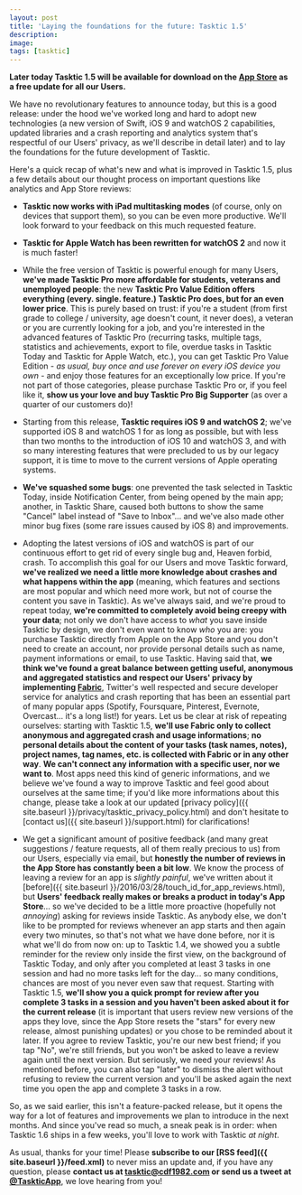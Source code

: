 ```yaml
---
layout: post
title: 'Laying the foundations for the future: Tasktic 1.5'
description:
image:
tags: [tasktic]
---
```

**Later today Tasktic 1.5 will be available for download on the [App Store](https://geo.itunes.apple.com/us/app/tasktic-manage-your-tasks/id1036139076?mt=8&at=1000l3L9&ct=website) as a free update for all our Users.**

We have no revolutionary features to announce today, but this is a good release: under the hood we've worked long and hard to adopt new technologies (a new version of Swift, iOS 9 and watchOS 2 capabilities, updated libraries and a crash reporting and analytics system that's respectful of our Users' privacy, as we'll describe in detail later) and to lay the foundations for the future development of Tasktic.

Here's a quick recap of what's new and what is improved in Tasktic 1.5, plus a few details about our thought process on important questions like analytics and App Store reviews:

-   **Tasktic now works with iPad multitasking modes** (of course, only on devices that support them), so you can be even more productive. We'll look forward to your feedback on this much requested feature.

-   **Tasktic for Apple Watch has been rewritten for watchOS 2** and now it is much faster!

-   While the free version of Tasktic is powerful enough for many Users, **we've made Tasktic Pro more affordable for students, veterans and unemployed people**: the new **Tasktic Pro Value Edition offers everything (every. single. feature.) Tasktic Pro does, but for an even lower price**.
    This is purely based on trust: if you're a student (from first grade to college / university, age doesn't count, it never does), a veteran or you are currently looking for a job, and you're interested in the advanced features of Tasktic Pro (recurring tasks, multiple tags, statistics and achievements, export to file, overdue tasks in Tasktic Today and Tasktic for Apple Watch, etc.), you can get Tasktic Pro Value Edition - *as usual, buy once and use forever on every iOS device you own* - and enjoy those features for an exceptionally low price.
    If you're not part of those categories, please purchase Tasktic Pro or, if you feel like it, **show us your love and buy Tasktic Pro Big Supporter** (as over a quarter of our customers do)!

-   Starting from this release, **Tasktic requires iOS 9 and watchOS 2**; we've supported iOS 8 and watchOS 1 for as long as possible, but with less than two months to the introduction of iOS 10 and watchOS 3, and with so many interesting features that were precluded to us by our legacy support, it is time to move to the current versions of Apple operating systems.

-   **We've squashed some bugs**: one prevented the task selected in Tasktic Today, inside Notification Center, from being opened by the main app; another, in Tasktic Share, caused both buttons to show the same "Cancel" label instead of "Save to Inbox"... and we've also made other minor bug fixes (some rare issues caused by iOS 8) and improvements.

-   Adopting the latest versions of iOS and watchOS is part of our continuous effort to get rid of every single bug and, Heaven forbid, crash. To accomplish this goal for our Users and move Tasktic forward, **we've realized we need a little more knowledge about crashes and what happens within the app** (meaning, which features and sections are most popular and which need more work, but not of course the content you save in Tasktic).
    As we've always said, and we're proud to repeat today, **we're committed to completely avoid being creepy with your data**; not only we don't have access to *what* you save inside Tasktic by design, we don't even want to know *who* you are: you purchase Tasktic directly from Apple on the App Store and you don't need to create an account, nor provide personal details such as name, payment informations or email, to use Tasktic.
    Having said that, **we think we've found a great balance between getting useful, anonymous and aggregated statistics and respect our Users' privacy by implementing [Fabric](https://get.fabric.io/)**, Twitter's well respected and secure developer service for analytics and crash reporting that has been an essential part of many popular apps (Spotify, Foursquare, Pinterest, Evernote, Overcast... it's a long list!) for years.
    Let us be clear at risk of repeating ourselves: starting with Tasktic 1.5, **we'll use Fabric only to collect anonymous and aggregated crash and usage informations**; **no personal details about the content of your tasks (task names, notes), project names, tag names, etc. is collected with Fabric or in any other way**. **We can't connect any information with a specific user, nor we want to**.
    Most apps need this kind of generic informations, and we believe we've found a way to improve Tasktic and feel good about ourselves at the same time; if you'd like more informations about this change, please take a look at our updated [privacy policy]({{ site.baseurl }}/privacy/tasktic_privacy_policy.html) and don't hesitate to [contact us]({{ site.baseurl }}/support.html) for clarifications!

-   We get a significant amount of positive feedback (and many great suggestions / feature requests, all of them really precious to us) from our Users, especially via email, but **honestly the number of reviews in the App Store has constantly been a bit low**.
    We know the process of leaving a review for an app is *slightly painful*, we've written about it [before]({{ site.baseurl }}/2016/03/28/touch_id_for_app_reviews.html), but **Users' feedback really makes or breaks a product in today's App Store**... so we've decided to be a little more proactive (hopefully not *annoying*) asking for reviews inside Tasktic.
    As anybody else, we don't like to be prompted for reviews whenever an app starts and then again every two minutes, so that's not what we have done before, nor it is what we'll do from now on: up to Tasktic 1.4, we showed you a subtle reminder for the review only inside the first view, on the background of Tasktic Today, and only after you completed at least 3 tasks in one session and had no more tasks left for the day... so many conditions, chances are most of you never even saw that request.
    Starting with Tasktic 1.5, **we'll show you a quick prompt for review after you complete 3 tasks in a session and you haven't been asked about it for the current release** (it is important that users review new versions of the apps they love, since the App Store resets the "stars" for every new release, almost punishing updates) or you chose to be reminded about it later. If you agree to review Tasktic, you're our new best friend; if you tap "No", we're still friends, but you won't be asked to leave a review again until the next version. But seriously, we need your reviews!
    As mentioned before, you can also tap "later" to dismiss the alert without refusing to review the current version and you'll be asked again the next time you open the app and complete 3 tasks in a row.

So, as we said earlier, this isn't a feature-packed release, but it opens the way for a lot of features and improvements we plan to introduce in the next months. And since you've read so much, a sneak peak is in order: when Tasktic 1.6 ships in a few weeks, you'll love to work with Tasktic *at night*.

As usual, thanks for your time! Please **subscribe to our [RSS feed]({{ site.baseurl }}/feed.xml)** to never miss an update and, if you have any question, please **contact us at <tasktic@cdf1982.com> or send us a tweet at [@TaskticApp](https://twitter.com/taskticapp)**, we love hearing from you!